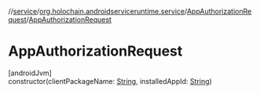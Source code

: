 //[service](../../../index.md)/[org.holochain.androidserviceruntime.service](../index.md)/[AppAuthorizationRequest](index.md)/[AppAuthorizationRequest](-app-authorization-request.md)

# AppAuthorizationRequest

[androidJvm]\
constructor(clientPackageName: [String](https://kotlinlang.org/api/core/kotlin-stdlib/kotlin/-string/index.html), installedAppId: [String](https://kotlinlang.org/api/core/kotlin-stdlib/kotlin/-string/index.html))